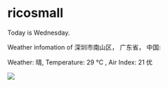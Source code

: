 # ricosmall

Today is Wednesday.

Weather infomation of 深圳市南山区， 广东省， 中国: 

Weather: 晴, Temperature: 29 ℃ , Air Index: 21 优

<img src="https://github-readme-stats.vercel.app/api?username=ricosmall&show_icons=true" />
